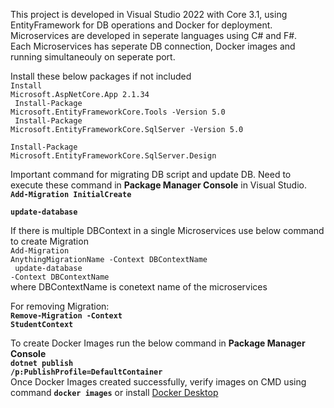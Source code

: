 This project is developed in Visual Studio 2022 with Core 3.1, using EntityFramework for DB operations and Docker for deployment.</br>
Microservices are developed in seperate languages using C# and F#. </br>
Each Microservices has seperate DB connection, Docker images and running simultaneouly on seperate port. </br>

Install these below packages if not included </br>
<code>Install Microsoft.AspNetCore.App 2.1.34 </br>
Install-Package Microsoft.EntityFrameworkCore.Tools -Version 5.0</br>
Install-Package Microsoft.EntityFrameworkCore.SqlServer -Version 5.0</br>
Install-Package Microsoft.EntityFrameworkCore.SqlServer.Design</br></code>

Important command for migrating DB script and update DB. Need to execute these command in **Package Manager Console** in Visual Studio.<br/>
**<code>Add-Migration InitialCreate </br>
update-database</br></code>**

If there is multiple DBContext in a single Microservices use below command to create Migration </br>
<code>Add-Migration AnythingMigrationName -Context DBContextName</br>
update-database -Context DBContextName</code></br>
where DBContextName is conetext name of the microservices

For removing Migration: </br>
**<code>Remove-Migration -Context StudentContext</code>**

To create Docker Images run the below command in **Package Manager Console**<br/>
**<code>dotnet publish /p:PublishProfile=DefaultContainer</code>**
<br/>
Once Docker Images created successfully, verify images on CMD using command **<code>docker images</code>** or install <a href="https://docs.docker.com/desktop/install/windows-install/">Docker Desktop</a>
